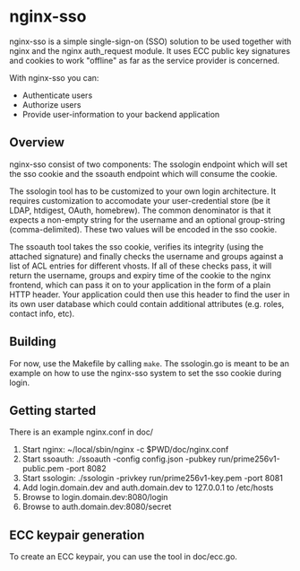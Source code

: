 nginx-sso
=========

nginx-sso is a simple single-sign-on (SSO) solution to be used together with
nginx and the nginx auth_request module. It uses ECC public key signatures and
cookies to work "offline" as far as the service provider is concerned.

With nginx-sso you can:

- Authenticate users
- Authorize users
- Provide user-information to your backend application

Overview
--------

nginx-sso consist of two components: The ssologin endpoint which will set the
sso cookie and the ssoauth endpoint which will consume the cookie.

The ssologin tool has to be customized to your own login architecture. It
requires customization to accomodate your user-credential store (be it LDAP,
htdigest, OAuth, homebrew). The common denominator is that it expects a
non-empty string for the username and an optional group-string
(comma-delimited). These two values will be encoded in the sso cookie.

The ssoauth tool takes the sso cookie, verifies its integrity (using the
attached signature) and finally checks the username and groups against a list
of ACL entries for different vhosts. If all of these checks pass, it will
return the username, groups and expiry time of the cookie to the nginx
frontend, which can pass it on to your application in the form of a plain HTTP
header. Your application could then use this header to find the user in its own
user database which could contain additional attributes (e.g. roles, contact
info, etc).

Building
--------

For now, use the Makefile by calling `make`. The ssologin.go is meant to be an
example on how to use the nginx-sso system to set the sso cookie during login.

Getting started
---------------

There is an example nginx.conf in doc/ 

1. Start nginx: ~/local/sbin/nginx -c $PWD/doc/nginx.conf
2. Start ssoauth: ./ssoauth -config config.json -pubkey run/prime256v1-public.pem -port 8082
3. Start ssologin: ./ssologin -privkey run/prime256v1-key.pem -port 8081
4. Add login.domain.dev and auth.domain.dev to 127.0.0.1 to /etc/hosts
5. Browse to login.domain.dev:8080/login
6. Browse to auth.domain.dev:8080/secret

ECC keypair generation
----------------------

To create an ECC keypair, you can use the tool in doc/ecc.go.
